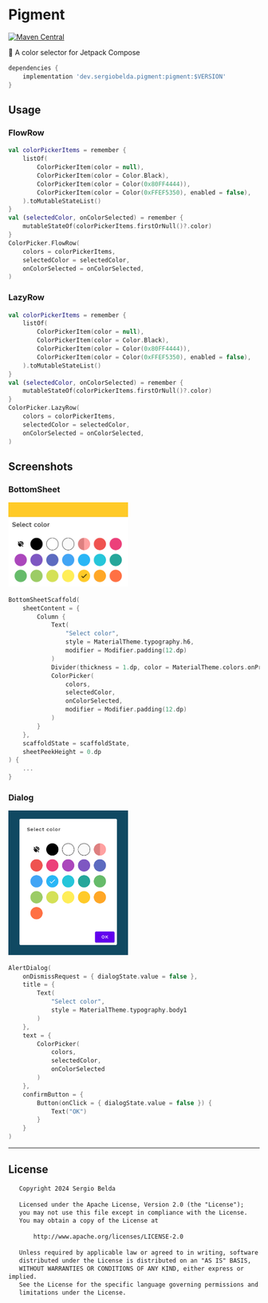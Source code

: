 # Pigment

[![Maven Central](https://img.shields.io/maven-central/v/dev.sergiobelda.pigment/pigment)](https://search.maven.org/search?q=g:dev.sergiobelda.pigment)

🎨 A color selector for Jetpack Compose

```gradle
dependencies {
    implementation 'dev.sergiobelda.pigment:pigment:$VERSION'
}
```

## Usage

### FlowRow

```kotlin
val colorPickerItems = remember {
    listOf(
        ColorPickerItem(color = null),
        ColorPickerItem(color = Color.Black),
        ColorPickerItem(color = Color(0x80FF4444)),
        ColorPickerItem(color = Color(0xFFEF5350), enabled = false),
    ).toMutableStateList()
}
val (selectedColor, onColorSelected) = remember {
    mutableStateOf(colorPickerItems.firstOrNull()?.color)
}
ColorPicker.FlowRow(
    colors = colorPickerItems,
    selectedColor = selectedColor,
    onColorSelected = onColorSelected,
)
```

### LazyRow

```kotlin
val colorPickerItems = remember {
    listOf(
        ColorPickerItem(color = null),
        ColorPickerItem(color = Color.Black),
        ColorPickerItem(color = Color(0x80FF4444)),
        ColorPickerItem(color = Color(0xFFEF5350), enabled = false),
    ).toMutableStateList()
}
val (selectedColor, onColorSelected) = remember {
    mutableStateOf(colorPickerItems.firstOrNull()?.color)
}
ColorPicker.LazyRow(
    colors = colorPickerItems,
    selectedColor = selectedColor,
    onColorSelected = onColorSelected,
)
```

## Screenshots

### BottomSheet

<img src="./screenshots/sheet.png" width=240 />

```kotlin
BottomSheetScaffold(
    sheetContent = {
        Column {
            Text(
                "Select color",
                style = MaterialTheme.typography.h6,
                modifier = Modifier.padding(12.dp)
            )
            Divider(thickness = 1.dp, color = MaterialTheme.colors.onPrimary)
            ColorPicker(
                colors,
                selectedColor,
                onColorSelected,
                modifier = Modifier.padding(12.dp)
            )
        }
    },
    scaffoldState = scaffoldState,
    sheetPeekHeight = 0.dp
) {
    ...
}
```

### Dialog

<img src="./screenshots/dialog.png" width=240 />

```kotlin
AlertDialog(
    onDismissRequest = { dialogState.value = false },
    title = {
        Text(
            "Select color",
            style = MaterialTheme.typography.body1
        )
    },
    text = {
        ColorPicker(
            colors,
            selectedColor,
            onColorSelected
        )
    },
    confirmButton = {
        Button(onClick = { dialogState.value = false }) {
            Text("OK")
        }
    }
)
```

-------------------

## License

```
   Copyright 2024 Sergio Belda

   Licensed under the Apache License, Version 2.0 (the "License");
   you may not use this file except in compliance with the License.
   You may obtain a copy of the License at

       http://www.apache.org/licenses/LICENSE-2.0

   Unless required by applicable law or agreed to in writing, software
   distributed under the License is distributed on an "AS IS" BASIS,
   WITHOUT WARRANTIES OR CONDITIONS OF ANY KIND, either express or implied.
   See the License for the specific language governing permissions and
   limitations under the License.
```
